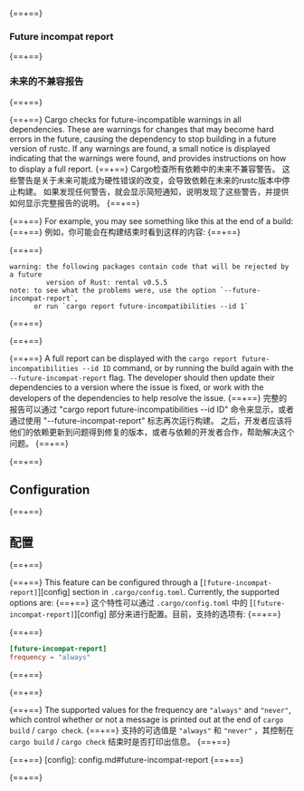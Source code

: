 {==+==}
### Future incompat report
{==+==}
### 未来的不兼容报告
{==+==}


{==+==}
Cargo checks for future-incompatible warnings in all dependencies. These are warnings for
changes that may become hard errors in the future, causing the dependency to
stop building in a future version of rustc. If any warnings are found, a small
notice is displayed indicating that the warnings were found, and provides
instructions on how to display a full report.
{==+==}
Cargo检查所有依赖中的未来不兼容警告。
这些警告是关于未来可能成为硬性错误的改变，会导致依赖在未来的rustc版本中停止构建。
如果发现任何警告，就会显示简短通知，说明发现了这些警告，并提供如何显示完整报告的说明。
{==+==}


{==+==}
For example, you may see something like this at the end of a build:
{==+==}
例如，你可能会在构建结束时看到这样的内容:
{==+==}


{==+==}
```text
warning: the following packages contain code that will be rejected by a future
         version of Rust: rental v0.5.5
note: to see what the problems were, use the option `--future-incompat-report`,
      or run `cargo report future-incompatibilities --id 1`
```
{==+==}

{==+==}


{==+==}
A full report can be displayed with the `cargo report future-incompatibilities
--id ID` command, or by running the build again with
the `--future-incompat-report` flag. The developer should then update their
dependencies to a version where the issue is fixed, or work with the
developers of the dependencies to help resolve the issue.
{==+==}
完整的报告可以通过 "cargo report future-incompatibilities --id ID" 命令来显示，或者通过使用 "--future-incompat-report" 标志再次运行构建。
之后，开发者应该将他们的依赖更新到问题得到修复的版本，或者与依赖的开发者合作，帮助解决这个问题。
{==+==}


{==+==}
## Configuration
{==+==}
## 配置
{==+==}


{==+==}
This feature can be configured through a [`[future-incompat-report]`][config]
section in `.cargo/config.toml`. Currently, the supported options are:
{==+==}
这个特性可以通过 `.cargo/config.toml` 中的 [`[future-incompat-report]`][config] 部分来进行配置。目前，支持的选项有:
{==+==}


{==+==}
```toml
[future-incompat-report]
frequency = "always"
```
{==+==}

{==+==}


{==+==}
The supported values for the frequency are `"always"` and `"never"`, which control
whether or not a message is printed out at the end of `cargo build` / `cargo check`.
{==+==}
支持的可选值是 `"always"` 和 `"never"` ，其控制在 `cargo build` / `cargo check` 结束时是否打印出信息。
{==+==}


{==+==}
[config]: config.md#future-incompat-report
{==+==}

{==+==}